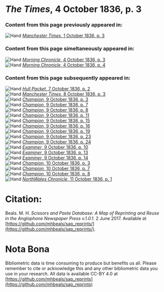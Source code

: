 # *The Times*, 4 October 1836, p. 3  
  
### Content from this page previously appeared in:  
![Hand](http://scissorsandpaste.net/wp-content/uploads/2017/06/smallhandpointer.png) [*Manchester Times*, 1 October 1836, p. 3](https://mhbeals.github.io/sap_html/Manchester-Times/Manchester-Times-1-October-1836-p-3)  
  
### Content from this page simeltaneously appeared in:  
![Hand](http://scissorsandpaste.net/wp-content/uploads/2017/06/smallhandpointer.png) [*Morning Chronicle*, 4 October 1836, p. 3](https://mhbeals.github.io/sap_html/Morning-Chronicle/Morning-Chronicle-4-October-1836-p-3)  
![Hand](http://scissorsandpaste.net/wp-content/uploads/2017/06/smallhandpointer.png) [*Morning Chronicle*, 4 October 1836, p. 4](https://mhbeals.github.io/sap_html/Morning-Chronicle/Morning-Chronicle-4-October-1836-p-4)  
  
### Content from this page subsequently appeared in:  
![Hand](http://scissorsandpaste.net/wp-content/uploads/2017/06/smallhandpointer.png) [*Hull Packet*, 7 October 1836, p. 2](https://mhbeals.github.io/sap_html/Hull-Packet/Hull-Packet-7-October-1836-p-2)  
![Hand](http://scissorsandpaste.net/wp-content/uploads/2017/06/smallhandpointer.png) [*Manchester Times*, 8 October 1836, p. 3](https://mhbeals.github.io/sap_html/Manchester-Times/Manchester-Times-8-October-1836-p-3)  
![Hand](http://scissorsandpaste.net/wp-content/uploads/2017/06/smallhandpointer.png) [*Champion*, 9 October 1836, p. 3](https://mhbeals.github.io/sap_html/Champion/Champion-9-October-1836-p-3)  
![Hand](http://scissorsandpaste.net/wp-content/uploads/2017/06/smallhandpointer.png) [*Champion*, 9 October 1836, p. 7](https://mhbeals.github.io/sap_html/Champion/Champion-9-October-1836-p-7)  
![Hand](http://scissorsandpaste.net/wp-content/uploads/2017/06/smallhandpointer.png) [*Champion*, 9 October 1836, p. 8](https://mhbeals.github.io/sap_html/Champion/Champion-9-October-1836-p-8)  
![Hand](http://scissorsandpaste.net/wp-content/uploads/2017/06/smallhandpointer.png) [*Champion*, 9 October 1836, p. 11](https://mhbeals.github.io/sap_html/Champion/Champion-9-October-1836-p-11)  
![Hand](http://scissorsandpaste.net/wp-content/uploads/2017/06/smallhandpointer.png) [*Champion*, 9 October 1836, p. 15](https://mhbeals.github.io/sap_html/Champion/Champion-9-October-1836-p-15)  
![Hand](http://scissorsandpaste.net/wp-content/uploads/2017/06/smallhandpointer.png) [*Champion*, 9 October 1836, p. 16](https://mhbeals.github.io/sap_html/Champion/Champion-9-October-1836-p-16)  
![Hand](http://scissorsandpaste.net/wp-content/uploads/2017/06/smallhandpointer.png) [*Champion*, 9 October 1836, p. 19](https://mhbeals.github.io/sap_html/Champion/Champion-9-October-1836-p-19)  
![Hand](http://scissorsandpaste.net/wp-content/uploads/2017/06/smallhandpointer.png) [*Champion*, 9 October 1836, p. 23](https://mhbeals.github.io/sap_html/Champion/Champion-9-October-1836-p-23)  
![Hand](http://scissorsandpaste.net/wp-content/uploads/2017/06/smallhandpointer.png) [*Champion*, 9 October 1836, p. 24](https://mhbeals.github.io/sap_html/Champion/Champion-9-October-1836-p-24)  
![Hand](http://scissorsandpaste.net/wp-content/uploads/2017/06/smallhandpointer.png) [*Examiner*, 9 October 1836, p. 10](https://mhbeals.github.io/sap_html/Examiner/Examiner-9-October-1836-p-10)  
![Hand](http://scissorsandpaste.net/wp-content/uploads/2017/06/smallhandpointer.png) [*Examiner*, 9 October 1836, p. 13](https://mhbeals.github.io/sap_html/Examiner/Examiner-9-October-1836-p-13)  
![Hand](http://scissorsandpaste.net/wp-content/uploads/2017/06/smallhandpointer.png) [*Examiner*, 9 October 1836, p. 14](https://mhbeals.github.io/sap_html/Examiner/Examiner-9-October-1836-p-14)  
![Hand](http://scissorsandpaste.net/wp-content/uploads/2017/06/smallhandpointer.png) [*Champion*, 10 October 1836, p. 3](https://mhbeals.github.io/sap_html/Champion/Champion-10-October-1836-p-3)  
![Hand](http://scissorsandpaste.net/wp-content/uploads/2017/06/smallhandpointer.png) [*Champion*, 10 October 1836, p. 7](https://mhbeals.github.io/sap_html/Champion/Champion-10-October-1836-p-7)  
![Hand](http://scissorsandpaste.net/wp-content/uploads/2017/06/smallhandpointer.png) [*Champion*, 10 October 1836, p. 8](https://mhbeals.github.io/sap_html/Champion/Champion-10-October-1836-p-8)  
![Hand](http://scissorsandpaste.net/wp-content/uploads/2017/06/smallhandpointer.png) [*NorthWales Chronicle*, 11 October 1836, p. 1](https://mhbeals.github.io/sap_html/NorthWales-Chronicle/NorthWales-Chronicle-11-October-1836-p-1)  


# Citation: 

Beals. M. H. *Scissors and Paste Database: A Map of Reprinting and Reuse in the Anglophone Newspaper Press v.1.0.1.* 2 June 2017. Available at [https://github.com/mhbeals/sap_reprints/](https://github.com/mhbeals/sap_reprints/). 

# Nota Bona

Bibliometric data is time consuming to produce but benefits us all. Please remember to cite or acknowledge this and any other bibliometric data you use in your research. All data is available CC-BY 4.0 at [https://github.com/mhbeals/sap_reprints](https://github.com/mhbeals/sap_reprints)